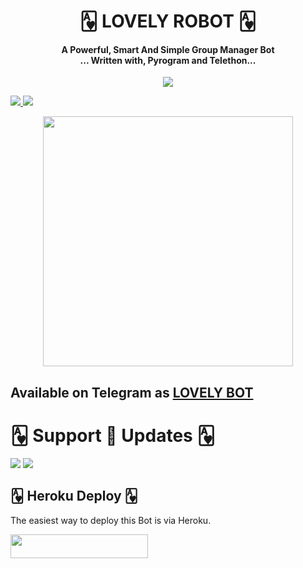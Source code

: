 <h1 align="center"><b> 🂱 LOVELY ROBOT 🂱 </b></h1>

<h4 align="center">A Powerful, Smart And Simple Group Manager Bot <br> ... Written with, Pyrogram and Telethon...</h4>
<p align='center'>
<p align="center">
  <img src="https://telegra.ph/file/e0fe477730310fb1b610e.jpg">
</p>

  <a href="https://www.python.org/" alt="made-with-python"> <img src="https://img.shields.io/badge/Made%20with-Python-1f425f.svg?style=flat-square&logo=python&color=blue" /> </a>
  <a href="https://github.com/Official-afk-xD/Yuriko-xD/graphs/commit-activity" alt="Maintenance"> <img src="https://img.shields.io/badge/Maintained%3F-yes-green.svg?style=flat-square" /> </a>
</p>

<p align="center"><a href="https://t.me/LOVELY_RO_BOT"><img src="(https://telegra.ph/file/e0fe477730310fb1b610e.jpg)" width="400"></a></p>

## Available on Telegram as [LOVELY BOT](https://t.me/LOVELY_RO_BOT)

# 🂱 Support 🎼 Updates 🂱
<a href="https://t.me/TEAM_SHADOW_SUPPORT"><img src="https://img.shields.io/badge/Join-Telegram%20Channel-red.svg?logo=Telegram"></a>
<a href="t.me/TEAM_SHADOW_XD"><img src="https://img.shields.io/badge/Join-Telegram%20Group-blue.svg?logo=telegram"></a>


## 🂱 Heroku Deploy 🂱
The easiest way to deploy this Bot is via Heroku.

<p align="left"><a href="https://heroku.com/deploy?template=https://github.com/Official-Afk-xD/LOVELY-ROBOT"> <img src="https://img.shields.io/badge/Deploy%20To%20Heroku-black?style=for-the-badge&logo=heroku" width="220" height="38.45"/></a></p>



#
